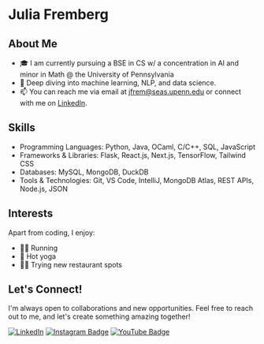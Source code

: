 # Julia Fremberg

## About Me

- 🎓 I am currently pursuing a BSE in CS w/ a concentration in AI and minor in Math @ the University of Pennsylvania
- 🌱 Deep diving into machine learning, NLP, and data science.
- 📫 You can reach me via email at [jfrem@seas.upenn.edu](mailto:jfrem@seas.upenn.edu) or connect with me on [LinkedIn](https://www.linkedin.com/in/juliafremberg/).

## Skills

- Programming Languages: Python, Java, OCaml, C/C++, SQL, JavaScript
- Frameworks & Libraries: Flask, React.js, Next.js, TensorFlow, Tailwind CSS
- Databases: MySQL, MongoDB, DuckDB
- Tools & Technologies: Git, VS Code, IntelliJ, MongoDB Atlas, REST APIs, Node.js, JSON

## Interests

Apart from coding, I enjoy:
- 🏃‍♀️ Running
- 🧘 Hot yoga
- 👩‍🍳 Trying new restaurant spots

## Let's Connect!

I'm always open to collaborations and new opportunities. Feel free to reach out to me, and let's create something amazing together!

[![LinkedIn](https://img.shields.io/badge/-Julia%20Fremberg-blue?style=flat-square&logo=LinkedIn&logoColor=white&link=https://www.linkedin.com/in/juliafremberg/)](https://www.linkedin.com/in/juliafremberg/)
[![Instagram Badge](https://img.shields.io/badge/-juliafremberg-e4405f?style=flat-square&logo=Instagram&logoColor=white&link=https://www.instagram.com/juliafremberg/)](https://www.instagram.com/juliafremberg/)
[![YouTube Badge](https://img.shields.io/badge/-JuliaFremberg-red?style=flat-square&logo=Youtube&logoColor=white&link=https://www.youtube.com/@juliafremberg)](https://www.youtube.com/@juliafremberg)
